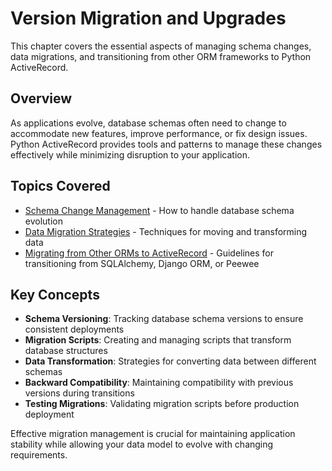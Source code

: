 # Version Migration and Upgrades

This chapter covers the essential aspects of managing schema changes, data migrations, and transitioning from other ORM frameworks to Python ActiveRecord.

## Overview

As applications evolve, database schemas often need to change to accommodate new features, improve performance, or fix design issues. Python ActiveRecord provides tools and patterns to manage these changes effectively while minimizing disruption to your application.

## Topics Covered

- [Schema Change Management](schema_change_management.md) - How to handle database schema evolution
- [Data Migration Strategies](data_migration_strategies.md) - Techniques for moving and transforming data
- [Migrating from Other ORMs to ActiveRecord](migrating_from_other_orms.md) - Guidelines for transitioning from SQLAlchemy, Django ORM, or Peewee

## Key Concepts

- **Schema Versioning**: Tracking database schema versions to ensure consistent deployments
- **Migration Scripts**: Creating and managing scripts that transform database structures
- **Data Transformation**: Strategies for converting data between different schemas
- **Backward Compatibility**: Maintaining compatibility with previous versions during transitions
- **Testing Migrations**: Validating migration scripts before production deployment

Effective migration management is crucial for maintaining application stability while allowing your data model to evolve with changing requirements.